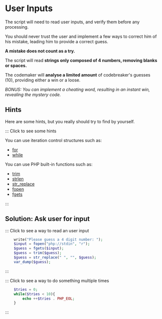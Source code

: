 # User Inputs

The script will need to read user inputs, and verify them before any processing.

You should never trust the user and implement a few ways to correct him of his mistake,
leading him to provide a correct guess.

**A mistake does not count as a try.**  

The script will read **strings only composed of 4 numbers, removing blanks or spaces.**

The codemaker will **analyse a limited amount** of codebreaker's guesses (10), providing either a win or a loose.  

_BONUS: You can implement a cheating word, resulting in an instant win, revealing the mystery code._  

## Hints

Here are some hints, but you really should try to find by yourself.

::: Click to see some hints

You can use iteration control structures such as:

- [for](https://www.php.net/manual/fr/control-structures.for.php)
- [while](https://www.php.net/manual/fr/control-structures.while.php)

You can use PHP built-in functions such as:

- [trim](https://www.php.net/manual/fr/function.trim.php)
- [strlen](https://www.php.net/manual/fr/function.strlen.php)
- [str_replace](https://www.php.net/manual/fr/function.str-replace.php)
- [fopen](https://www.php.net/manual/fr/function.fopen.php)
- [fgets](https://www.php.net/manual/fr/function.fgets.php)

:::

## Solution: Ask user for input

::: Click to see a way to read an user input

```php runnable
    write("Please guess a 4 digit number: ");
    $input = fopen("php://stdin", "r");
    $guess = fgets($input);
    $guess = trim($guess);
    $guess = str_replace(" ", "", $guess);
    var_dump($guess);
```

:::

::: Click to see a way to do something multiple times

```php runnable
    $tries = 0;
    while($tries < 10){
        echo ++$tries . PHP_EOL;
    }
```

:::
